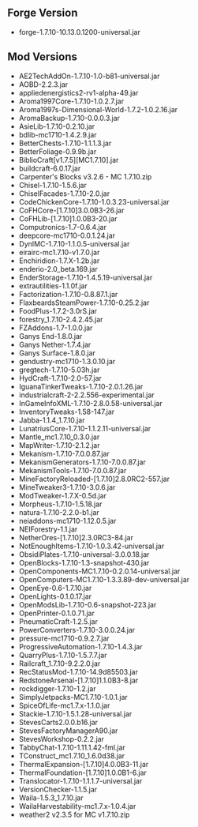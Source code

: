 ## Forge Version
* forge-1.7.10-10.13.0.1200-universal.jar

## Mod Versions
* AE2TechAddOn-1.7.10-1.0-b81-universal.jar
* AOBD-2.2.3.jar
* appliedenergistics2-rv1-alpha-49.jar
* Aroma1997Core-1.7.10-1.0.2.7.jar
* Aroma1997s-Dimensional-World-1.7.2-1.0.2.16.jar
* AromaBackup-1.7.10-0.0.0.3.jar
* AsieLib-1.7.10-0.2.10.jar
* bdlib-mc1710-1.4.2.9.jar
* BetterChests-1.7.10-1.1.1.3.jar
* BetterFoliage-0.9.9b.jar
* BiblioCraft[v1.7.5][MC1.7.10].jar
* buildcraft-6.0.17.jar
* Carpenter's Blocks v3.2.6 - MC 1.7.10.zip
* Chisel-1.7.10-1.5.6.jar
* ChiselFacades-1.7.10-2.0.jar
* CodeChickenCore-1.7.10-1.0.3.23-universal.jar
* CoFHCore-[1.7.10]3.0.0B3-26.jar
* CoFHLib-[1.7.10]1.0.0B3-20.jar
* Computronics-1.7-0.6.4.jar
* deepcore-mc1710-0.0.1.24.jar
* DynIMC-1.7.10-1.1.0.5-universal.jar
* eirairc-mc1.7.10-v1.7.0.jar
* Enchiridion-1.7.X-1.2b.jar
* enderio-2.0_beta.169.jar
* EnderStorage-1.7.10-1.4.5.19-universal.jar
* extrautilities-1.1.0f.jar
* Factorization-1.7.10-0.8.87.1.jar
* FlaxbeardsSteamPower-1.7.10-0.25.2.jar
* FoodPlus-1.7.2-3.0rS.jar
* forestry_1.7.10-2.4.2.45.jar
* FZAddons-1.7-1.0.0.jar
* Ganys End-1.8.0.jar
* Ganys Nether-1.7.4.jar
* Ganys Surface-1.8.0.jar
* gendustry-mc1710-1.3.0.10.jar
* gregtech-1.7.10-5.03h.jar
* HydCraft-1.7.10-2.0-57.jar
* IguanaTinkerTweaks-1.7.10-2.0.1.26.jar
* industrialcraft-2-2.2.556-experimental.jar
* InGameInfoXML-1.7.10-2.8.0.58-universal.jar
* InventoryTweaks-1.58-147.jar
* Jabba-1.1.4_1.7.10.jar
* LunatriusCore-1.7.10-1.1.2.11-universal.jar
* Mantle_mc1.7.10_0.3.0.jar
* MapWriter-1.7.10-2.1.2.jar
* Mekanism-1.7.10-7.0.0.87.jar
* MekanismGenerators-1.7.10-7.0.0.87.jar
* MekanismTools-1.7.10-7.0.0.87.jar
* MineFactoryReloaded-[1.7.10]2.8.0RC2-557.jar
* MineTweaker3-1.7.10-3.0.6.jar
* ModTweaker-1.7.X-0.5d.jar
* Morpheus-1.7.10-1.5.18.jar
* natura-1.7.10-2.2.0-b1.jar
* neiaddons-mc1710-1.12.0.5.jar
* NEIForestry-1.1.jar
* NetherOres-[1.7.10]2.3.0RC3-84.jar
* NotEnoughItems-1.7.10-1.0.3.42-universal.jar
* ObsidiPlates-1.7.10-universal-3.0.0.18.jar
* OpenBlocks-1.7.10-1.3-snapshot-430.jar
* OpenComponents-MC1.7.10-0.2.0.14-universal.jar
* OpenComputers-MC1.7.10-1.3.3.89-dev-universal.jar
* OpenEye-0.6-1.7.10.jar
* OpenLights-0.1.0.17.jar
* OpenModsLib-1.7.10-0.6-snapshot-223.jar
* OpenPrinter-0.1.0.71.jar
* PneumaticCraft-1.2.5.jar
* PowerConverters-1.7.10-3.0.0.24.jar
* pressure-mc1710-0.9.2.7.jar
* ProgressiveAutomation-1.7.10-1.4.3.jar
* QuarryPlus-1.7.10-1.5.7.7.jar
* Railcraft_1.7.10-9.2.2.0.jar
* RecStatusMod-1.7.10-14.9d85503.jar
* RedstoneArsenal-[1.7.10]1.1.0B3-8.jar
* rockdigger-1.7.10-1.2.jar
* SimplyJetpacks-MC1.7.10-1.0.1.jar
* SpiceOfLife-mc1.7.x-1.1.0.jar
* Stackie-1.7.10-1.5.1.28-universal.jar
* StevesCarts2.0.0.b16.jar
* StevesFactoryManagerA90.jar
* StevesWorkshop-0.2.2.jar
* TabbyChat-1.7.10-1.11.1.42-fml.jar
* TConstruct_mc1.7.10_1.6.0d38.jar
* ThermalExpansion-[1.7.10]4.0.0B3-11.jar
* ThermalFoundation-[1.7.10]1.0.0B1-6.jar
* Translocator-1.7.10-1.1.1.7-universal.jar
* VersionChecker-1.1.5.jar
* Waila-1.5.3_1.7.10.jar
* WailaHarvestability-mc1.7.x-1.0.4.jar
* weather2 v2.3.5 for MC v1.7.10.zip
